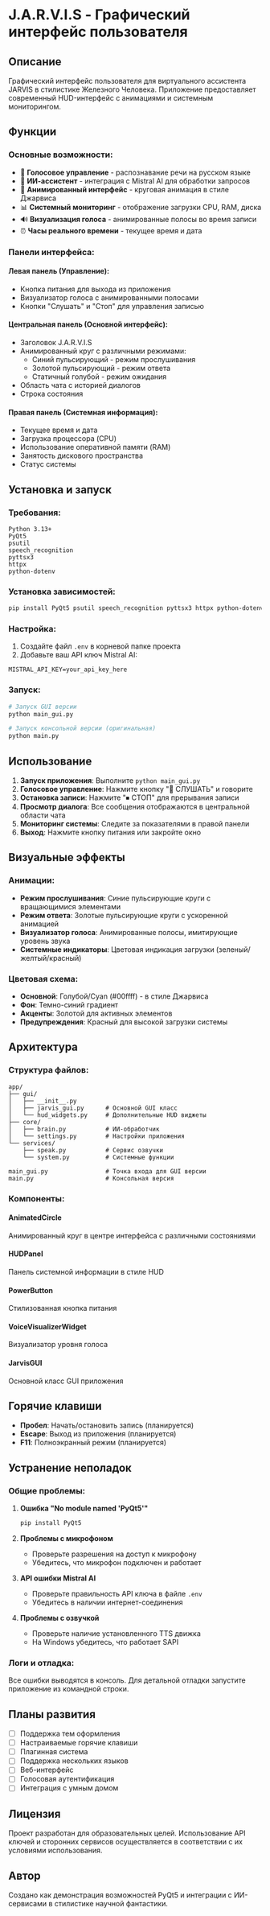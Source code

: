 # J.A.R.V.I.S - Графический интерфейс пользователя

## Описание

Графический интерфейс пользователя для виртуального ассистента JARVIS в стилистике Железного Человека. Приложение предоставляет современный HUD-интерфейс с анимациями и системным мониторингом.

## Функции

### Основные возможности:
- 🎤 **Голосовое управление** - распознавание речи на русском языке
- 🤖 **ИИ-ассистент** - интеграция с Mistral AI для обработки запросов
- 🎯 **Анимированный интерфейс** - круговая анимация в стиле Джарвиса
- 📊 **Системный мониторинг** - отображение загрузки CPU, RAM, диска
- 🔊 **Визуализация голоса** - анимированные полосы во время записи
- ⏰ **Часы реального времени** - текущее время и дата

### Панели интерфейса:

#### Левая панель (Управление):
- Кнопка питания для выхода из приложения
- Визуализатор голоса с анимированными полосами
- Кнопки "Слушать" и "Стоп" для управления записью

#### Центральная панель (Основной интерфейс):
- Заголовок J.A.R.V.I.S
- Анимированный круг с различными режимами:
  - Синий пульсирующий - режим прослушивания
  - Золотой пульсирующий - режим ответа
  - Статичный голубой - режим ожидания
- Область чата с историей диалогов
- Строка состояния

#### Правая панель (Системная информация):
- Текущее время и дата
- Загрузка процессора (CPU)
- Использование оперативной памяти (RAM)
- Занятость дискового пространства
- Статус системы

## Установка и запуск

### Требования:
```
Python 3.13+
PyQt5
psutil
speech_recognition
pyttsx3
httpx
python-dotenv
```

### Установка зависимостей:
```bash
pip install PyQt5 psutil speech_recognition pyttsx3 httpx python-dotenv
```

### Настройка:
1. Создайте файл `.env` в корневой папке проекта
2. Добавьте ваш API ключ Mistral AI:
```
MISTRAL_API_KEY=your_api_key_here
```

### Запуск:
```bash
# Запуск GUI версии
python main_gui.py

# Запуск консольной версии (оригинальная)
python main.py
```

## Использование

1. **Запуск приложения**: Выполните `python main_gui.py`
2. **Голосовое управление**: Нажмите кнопку "🎤 СЛУШАТЬ" и говорите
3. **Остановка записи**: Нажмите "⏹ СТОП" для прерывания записи
4. **Просмотр диалога**: Все сообщения отображаются в центральной области чата
5. **Мониторинг системы**: Следите за показателями в правой панели
6. **Выход**: Нажмите кнопку питания или закройте окно

## Визуальные эффекты

### Анимации:
- **Режим прослушивания**: Синие пульсирующие круги с вращающимися элементами
- **Режим ответа**: Золотые пульсирующие круги с ускоренной анимацией
- **Визуализатор голоса**: Анимированные полосы, имитирующие уровень звука
- **Системные индикаторы**: Цветовая индикация загрузки (зеленый/желтый/красный)

### Цветовая схема:
- **Основной**: Голубой/Cyan (#00ffff) - в стиле Джарвиса
- **Фон**: Темно-синий градиент
- **Акценты**: Золотой для активных элементов
- **Предупреждения**: Красный для высокой загрузки системы

## Архитектура

### Структура файлов:
```
app/
├── gui/
│   ├── __init__.py
│   ├── jarvis_gui.py      # Основной GUI класс
│   └── hud_widgets.py     # Дополнительные HUD виджеты
├── core/
│   ├── brain.py           # ИИ-обработчик
│   └── settings.py        # Настройки приложения
└── services/
    ├── speak.py           # Сервис озвучки
    └── system.py          # Системные функции

main_gui.py                # Точка входа для GUI версии
main.py                    # Консольная версия
```

### Компоненты:

#### AnimatedCircle
Анимированный круг в центре интерфейса с различными состояниями

#### HUDPanel  
Панель системной информации в стиле HUD

#### PowerButton
Стилизованная кнопка питания

#### VoiceVisualizerWidget
Визуализатор уровня голоса

#### JarvisGUI
Основной класс GUI приложения

## Горячие клавиши

- **Пробел**: Начать/остановить запись (планируется)
- **Escape**: Выход из приложения (планируется)
- **F11**: Полноэкранный режим (планируется)

## Устранение неполадок

### Общие проблемы:

1. **Ошибка "No module named 'PyQt5'"**
   ```bash
   pip install PyQt5
   ```

2. **Проблемы с микрофоном**
   - Проверьте разрешения на доступ к микрофону
   - Убедитесь, что микрофон подключен и работает

3. **API ошибки Mistral AI**
   - Проверьте правильность API ключа в файле `.env`
   - Убедитесь в наличии интернет-соединения

4. **Проблемы с озвучкой**
   - Проверьте наличие установленного TTS движка
   - На Windows убедитесь, что работает SAPI

### Логи и отладка:
Все ошибки выводятся в консоль. Для детальной отладки запустите приложение из командной строки.

## Планы развития

- [ ] Поддержка тем оформления
- [ ] Настраиваемые горячие клавиши  
- [ ] Плагинная система
- [ ] Поддержка нескольких языков
- [ ] Веб-интерфейс
- [ ] Голосовая аутентификация
- [ ] Интеграция с умным домом

## Лицензия

Проект разработан для образовательных целей. Использование API ключей и сторонних сервисов осуществляется в соответствии с их условиями использования.

## Автор

Создано как демонстрация возможностей PyQt5 и интеграции с ИИ-сервисами в стилистике научной фантастики.
